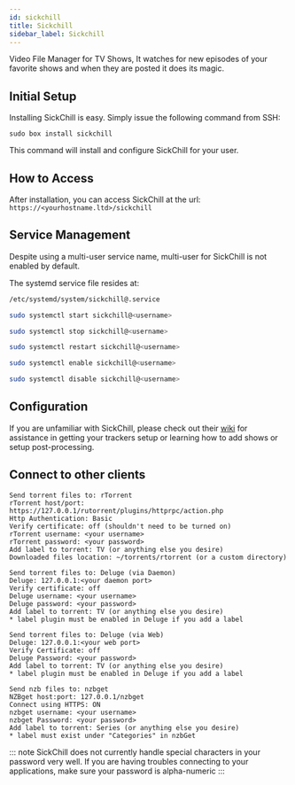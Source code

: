 ```yaml
---
id: sickchill
title: Sickchill
sidebar_label: Sickchill
---
```


Video File Manager for TV Shows, It watches for new episodes of your favorite shows and when they are posted it does its magic.

## Initial Setup

Installing SickChill is easy. Simply issue the following command from SSH:

```plaintext main
sudo box install sickchill
```

This command will install and configure SickChill for your user.

## How to Access

After installation, you can access SickChill at the url: `https://<yourhostname.ltd>/sickchill`

## Service Management

Despite using a multi-user service name, multi-user for SickChill is not enabled by default.

The systemd service file resides at:

```bash main
/etc/systemd/system/sickchill@.service
```

<!--DOCUSAURUS_CODE_TABS-->
<!--Start-->
```bash
sudo systemctl start sickchill@<username>
```
<!--Stop-->
```bash
sudo systemctl stop sickchill@<username>
```
<!--Restart-->
```bash
sudo systemctl restart sickchill@<username>
```
<!--Enable-->
```bash
sudo systemctl enable sickchill@<username>
```
<!--Disable-->
```bash
sudo systemctl disable sickchill@<username>
```
<!--END_DOCUSAURUS_CODE_TABS-->

## Configuration

If you are unfamiliar with SickChill, please check out their [wiki](https://github.com/SickChill/SickChill/wiki) for assistance in getting your trackers setup or learning how to add shows or setup post-processing.

## Connect to other clients

<!--DOCUSAURUS_CODE_TABS-->
<!--rTorrent-->
```plaintext
Send torrent files to: rTorrent
rTorrent host/port: https://127.0.0.1/rutorrent/plugins/httprpc/action.php
Http Authentication: Basic
Verify certificate: off (shouldn't need to be turned on)
rTorrent username: <your username>
rTorrent password: <your password>
Add label to torrent: TV (or anything else you desire)
Downloaded files location: ~/torrents/rtorrent (or a custom directory)
```

<!--Deluge (via Daemon)-->
```plaintext
Send torrent files to: Deluge (via Daemon)
Deluge: 127.0.0.1:<your daemon port>
Verify certificate: off
Deluge username: <your username>
Deluge password: <your password>
Add label to torrent: TV (or anything else you desire)
* label plugin must be enabled in Deluge if you add a label
```

<!--Deluge (via Web)-->
```plaintext
Send torrent files to: Deluge (via Web)
Deluge: 127.0.0.1:<your web port>
Verify Certificate: off
Deluge Password: <your password>
Add label to torrent: TV (or anything else you desire)
* label plugin must be enabled in Deluge if you add a label
```

<!--nzbGet-->
```plaintext
Send nzb files to: nzbget
NZBget host:port: 127.0.0.1/nzbget
Connect using HTTPS: ON
nzbget username: <your username>
nzbget Password: <your password>
Add label to torrent: Series (or anything else you desire)
* label must exist under "Categories" in nzbGet
```
<!--END_DOCUSAURUS_CODE_TABS-->

::: note
SickChill does not currently handle special characters in your password very well. If you are having troubles connecting to your applications, make sure your password is alpha-numeric
:::